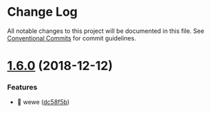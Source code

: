 # Change Log

All notable changes to this project will be documented in this file.
See [Conventional Commits](https://conventionalcommits.org) for commit guidelines.

# [1.6.0](https://github.com/mengqinghui2013/lernademo/compare/lernademo-common@1.5.5...lernademo-common@1.6.0) (2018-12-12)


### Features

* 🎸 wewe ([dc58f5b](https://github.com/mengqinghui2013/lernademo/commit/dc58f5b))
